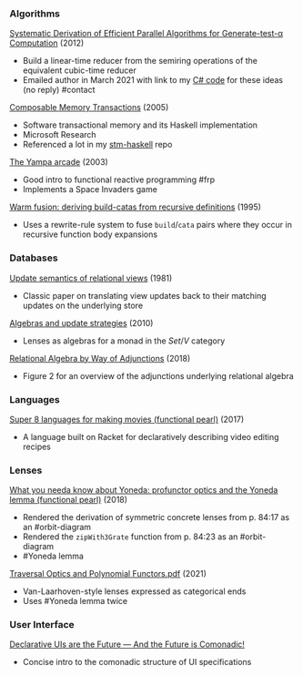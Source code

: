 ### Algorithms

[Systematic Derivation of Efficient Parallel Algorithms for Generate-test-α Computation](https://www.jstage.jst.go.jp/article/imt/7/2/7_567/_article) (2012)
* Build a linear-time reducer from the semiring operations of the equivalent cubic-time reducer
* Emailed author in March 2021 with link to my [C# code](https://github.com/jasonincanada/kattis/tree/master/cs/semirings) for these ideas (no reply) #contact

[Composable Memory Transactions](https://www.microsoft.com/en-us/research/wp-content/uploads/2005/01/2005-ppopp-composable.pdf) (2005)
* Software transactional memory and its Haskell implementation
* Microsoft Research
* Referenced a lot in my [stm-haskell](https://github.com/jasonincanada/stm-haskell) repo

[The Yampa arcade](https://dl.acm.org/doi/abs/10.1145/871895.871897) (2003)
* Good intro to functional reactive programming #frp
* Implements a Space Invaders game

[Warm fusion: deriving build-catas from recursive definitions](https://dl.acm.org/doi/abs/10.1145/224164.224223) (1995)
* Uses a rewrite-rule system to fuse `build`/`cata` pairs where they occur in recursive function body expansions


### Databases

[Update semantics of relational views](https://dl.acm.org/doi/10.1145/319628.319634) (1981)
* Classic paper on translating view updates back to their matching updates on the underlying store

[Algebras and update strategies](http://www.jucs.org/jucs_16_5/algebras_and_update_strategies/jucs_16_05_0729_0748_johnson.pdf) (2010)
* Lenses as algebras for a monad in the $Set/V$ category

[Relational Algebra by Way of Adjunctions](http://www.cs.ox.ac.uk/jeremy.gibbons/publications/reladj.pdf) (2018)
* Figure 2 for an overview of the adjunctions underlying relational algebra


### Languages

[Super 8 languages for making movies (functional pearl)](https://dl.acm.org/doi/10.1145/3110274) (2017)
* A language built on Racket for declaratively describing video editing recipes


### Lenses

[What you needa know about Yoneda: profunctor optics and the Yoneda lemma (functional pearl)](https://dl.acm.org/doi/10.1145/3236779) (2018)
* Rendered the derivation of symmetric concrete lenses from p. 84:17 as an #orbit-diagram
* Rendered the `zipWith3Grate` function from p. 84:23 as an #orbit-diagram
* #Yoneda lemma

[Traversal Optics and Polynomial Functors.pdf](https://github.com/BartoszMilewski/Publications/blob/master/Traversals.pdf) (2021)
* Van-Laarhoven-style lenses expressed as categorical ends
* Uses #Yoneda lemma twice


### User Interface

[Declarative UIs are the Future — And the Future is Comonadic!](https://functorial.com/the-future-is-comonadic/main.pdf)
* Concise intro to the comonadic structure of UI specifications
